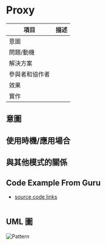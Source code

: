 # Proxy

| 項目      | 描述 |
| -------- | ------- |
| 意圖 |  |
| 問題/動機         |  |
| 解決方案      | | 
| 參與者和協作者 |  |  
| 效果         | | 
| 實作         |  | 

## 意圖

## 使用時機/應用場合

## 與其他模式的關係

## Code Example From Guru

- [source code links]()

```csharp

```

## UML 圖

![Pattern](../resources/UML_.svg)


```

```